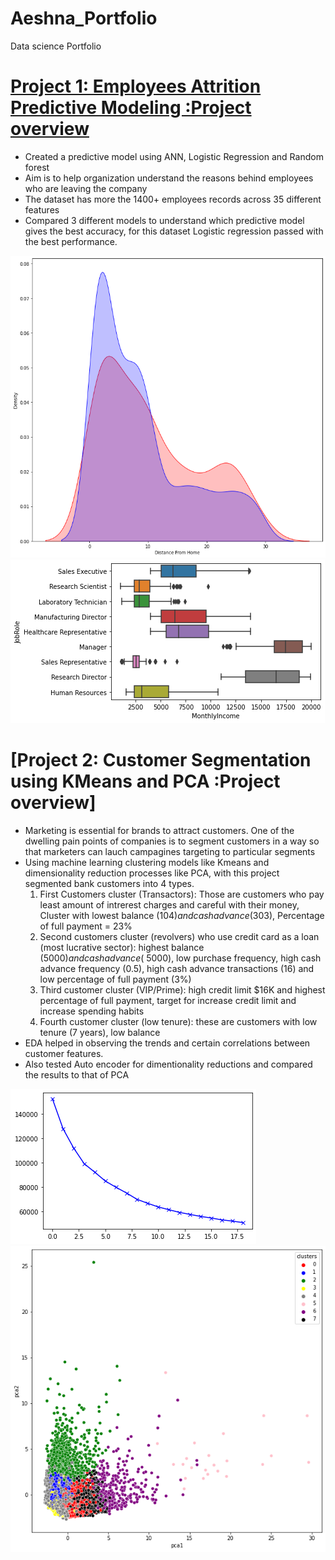 # Aeshna_Portfolio
Data science Portfolio

# [Project 1: Employees Attrition Predictive Modeling :Project overview](https://github.com/aeshna25/Employees-Attrition-Predictive-Modeling-)
- Created a predictive model using ANN, Logistic Regression and Random forest 
- Aim is to help organization understand the reasons behind employees who are leaving the company
- The dataset has more the 1400+ employees records across 35 different features
- Compared 3 different models to understand which predictive model gives the best accuracy, for this dataset Logistic regression passed with the best performance.

![Kernel Density Estimate](https://github.com/aeshna25/Aeshna_Portfolio/blob/main/images/hrkde.png)
![Boxplot to compare Job Role and Income](https://github.com/aeshna25/Aeshna_Portfolio/blob/main/images/hrboxplot.png)



# [Project 2: Customer Segmentation using KMeans and PCA :Project overview]
- Marketing is essential for brands to attract customers. One of the dwelling pain points of companies is to segment customers in a way so that marketers can lauch campagines targeting to particular segments
- Using machine learning clustering models like Kmeans and dimensionality reduction processes like PCA, with this project segmented bank customers into 4 types.
    1. First Customers cluster (Transactors): Those are customers who pay least amount of intrerest charges and careful with their money, Cluster with lowest balance ($104) and cash advance ($303), Percentage of full payment = 23%
    2. Second customers cluster (revolvers) who use credit card as a loan (most lucrative sector): highest balance ($5000) and cash advance (~$5000), low purchase frequency, high cash advance frequency (0.5), high cash advance transactions (16) and low percentage of full payment (3%)
    3. Third customer cluster (VIP/Prime): high credit limit $16K and highest percentage of full payment, target for increase credit limit and increase spending habits
    4. Fourth customer cluster (low tenure): these are customers with low tenure (7 years), low balance 
- EDA helped in observing the trends and certain correlations between customer features.
- Also tested Auto encoder for dimentionality reductions and compared the results to that of PCA

![Elbow method to get the best no of clusters](https://github.com/aeshna25/Aeshna_Portfolio/blob/main/images/mrelbow.png)
![PCA for KMEANS clusters](https://github.com/aeshna25/Aeshna_Portfolio/blob/main/images/mrpca.png)

